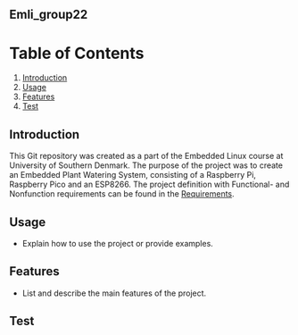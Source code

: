 ## Emli_group22


# Table of Contents

1. [Introduction](#introduction)
2. [Usage](#usage)
3. [Features](#features)
4. [Test](#test)

## Introduction <a name="introduction"></a>
This Git repository was created as a part of the Embedded Linux course at University of Southern Denmark. The purpose of the project was to create an Embedded Plant Watering System, consisting of a Raspberry Pi, Raspberry Pico and an ESP8266. The project definition with Functional- and Nonfunction requirements can be found in the [Requirements](emli_2023_project_info_v2-1.pdf).

## Usage <a name="usage"></a>
- Explain how to use the project or provide examples.

## Features <a name="features"></a>

- List and describe the main features of the project.

## Test <a name ="test"></a>


